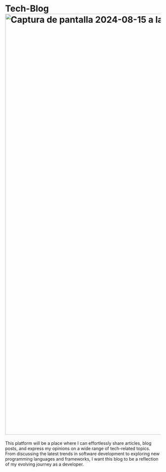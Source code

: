 # Tech-Blog<img width="1361" alt="Captura de pantalla 2024-08-15 a la(s) 10 45 05 a m" src="https://github.com/user-attachments/assets/8ff0bb52-f750-4d37-98fd-5cfd6d843d27">
This platform will be a place where I can effortlessly share articles, blog posts, and express my opinions on a wide range of tech-related topics. From discussing the latest trends in software development to exploring new programming languages and frameworks, I want this blog to be a reflection of my evolving journey as a developer.
